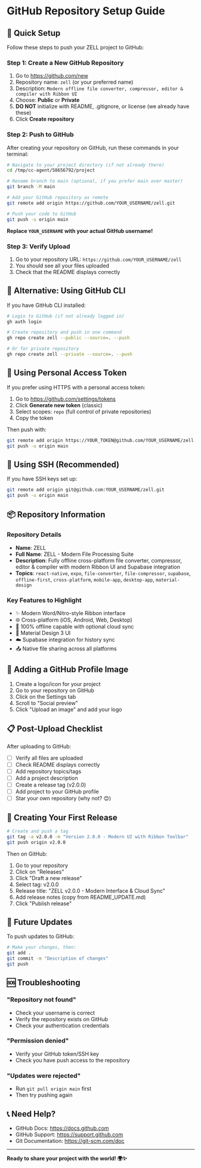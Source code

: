 # GitHub Repository Setup Guide

## 🎯 Quick Setup

Follow these steps to push your ZELL project to GitHub:

### Step 1: Create a New GitHub Repository

1. Go to https://github.com/new
2. Repository name: `zell` (or your preferred name)
3. Description: `Modern offline file converter, compressor, editor & compiler with Ribbon UI`
4. Choose: **Public** or **Private**
5. **DO NOT** initialize with README, .gitignore, or license (we already have these)
6. Click **Create repository**

### Step 2: Push to GitHub

After creating your repository on GitHub, run these commands in your terminal:

```bash
# Navigate to your project directory (if not already there)
cd /tmp/cc-agent/58656792/project

# Rename branch to main (optional, if you prefer main over master)
git branch -M main

# Add your GitHub repository as remote
git remote add origin https://github.com/YOUR_USERNAME/zell.git

# Push your code to GitHub
git push -u origin main
```

**Replace `YOUR_USERNAME` with your actual GitHub username!**

### Step 3: Verify Upload

1. Go to your repository URL: `https://github.com/YOUR_USERNAME/zell`
2. You should see all your files uploaded
3. Check that the README displays correctly

## 📝 Alternative: Using GitHub CLI

If you have GitHub CLI installed:

```bash
# Login to GitHub (if not already logged in)
gh auth login

# Create repository and push in one command
gh repo create zell --public --source=. --push

# Or for private repository
gh repo create zell --private --source=. --push
```

## 🔐 Using Personal Access Token

If you prefer using HTTPS with a personal access token:

1. Go to https://github.com/settings/tokens
2. Click **Generate new token** (classic)
3. Select scopes: `repo` (full control of private repositories)
4. Copy the token

Then push with:
```bash
git remote add origin https://YOUR_TOKEN@github.com/YOUR_USERNAME/zell.git
git push -u origin main
```

## 🔑 Using SSH (Recommended)

If you have SSH keys set up:

```bash
git remote add origin git@github.com:YOUR_USERNAME/zell.git
git push -u origin main
```

## 📦 Repository Information

### Repository Details
- **Name**: ZELL
- **Full Name**: ZELL - Modern File Processing Suite
- **Description**: Fully offline cross-platform file converter, compressor, editor & compiler with modern Ribbon UI and Supabase integration
- **Topics**: `react-native`, `expo`, `file-converter`, `file-compressor`, `supabase`, `offline-first`, `cross-platform`, `mobile-app`, `desktop-app`, `material-design`

### Key Features to Highlight
- ✨ Modern Word/Nitro-style Ribbon interface
- 🌐 Cross-platform (iOS, Android, Web, Desktop)
- 💾 100% offline capable with optional cloud sync
- 🎨 Material Design 3 UI
- ☁️ Supabase integration for history sync
- 📤 Native file sharing across all platforms

## 🎨 Adding a GitHub Profile Image

1. Create a logo/icon for your project
2. Go to your repository on GitHub
3. Click on the Settings tab
4. Scroll to "Social preview"
5. Click "Upload an image" and add your logo

## 📋 Post-Upload Checklist

After uploading to GitHub:

- [ ] Verify all files are uploaded
- [ ] Check README displays correctly
- [ ] Add repository topics/tags
- [ ] Add a project description
- [ ] Create a release tag (v2.0.0)
- [ ] Add project to your GitHub profile
- [ ] Star your own repository (why not? 😊)

## 🚀 Creating Your First Release

```bash
# Create and push a tag
git tag -a v2.0.0 -m "Version 2.0.0 - Modern UI with Ribbon Toolbar"
git push origin v2.0.0
```

Then on GitHub:
1. Go to your repository
2. Click on "Releases"
3. Click "Draft a new release"
4. Select tag: v2.0.0
5. Release title: "ZELL v2.0.0 - Modern Interface & Cloud Sync"
6. Add release notes (copy from README_UPDATE.md)
7. Click "Publish release"

## 🔄 Future Updates

To push updates to GitHub:

```bash
# Make your changes, then:
git add .
git commit -m "Description of changes"
git push
```

## 🆘 Troubleshooting

### "Repository not found"
- Check your username is correct
- Verify the repository exists on GitHub
- Check your authentication credentials

### "Permission denied"
- Verify your GitHub token/SSH key
- Check you have push access to the repository

### "Updates were rejected"
- Run `git pull origin main` first
- Then try pushing again

## 📞 Need Help?

- GitHub Docs: https://docs.github.com
- GitHub Support: https://support.github.com
- Git Documentation: https://git-scm.com/doc

---

**Ready to share your project with the world! 🌍✨**
